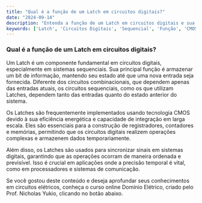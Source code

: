 ```yaml
---
title: "Qual é a função de um Latch em circuitos digitais?"
date: "2024-09-14"
description: "Entenda a função de um Latch em circuitos digitais e sua importância em sistemas sequenciais."
keywords: ['Latch', 'Circuitos Digitais', 'Sequencial', 'Função', 'CMOS']
---
```


### Qual é a função de um Latch em circuitos digitais?

Um Latch é um componente fundamental em circuitos digitais, especialmente em sistemas sequenciais. Sua principal função é armazenar um bit de informação, mantendo seu estado até que uma nova entrada seja fornecida. Diferente dos circuitos combinacionais, que dependem apenas das entradas atuais, os circuitos sequenciais, como os que utilizam Latches, dependem tanto das entradas quanto do estado anterior do sistema.

Os Latches são frequentemente implementados usando tecnologia CMOS devido à sua eficiência energética e capacidade de integração em larga escala. Eles são essenciais para a construção de registradores, contadores e memórias, permitindo que os circuitos digitais realizem operações complexas e armazenem dados temporariamente.

Além disso, os Latches são usados para sincronizar sinais em sistemas digitais, garantindo que as operações ocorram de maneira ordenada e previsível. Isso é crucial em aplicações onde a precisão temporal é vital, como em processadores e sistemas de comunicação.

Se você gostou deste conteúdo e deseja aprofundar seus conhecimentos em circuitos elétricos, conheça o curso online Domínio Elétrico, criado pelo Prof. Nicholas Yukio, clicando no botão abaixo.